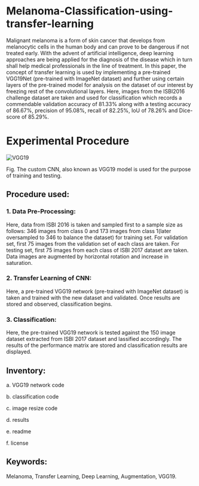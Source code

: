 # Melanoma-Classification-using-transfer-learning

Malignant melanoma is a form of skin cancer that develops from melanocytic cells in the human body and can prove to be dangerous if not treated early. With the advent of artificial intelligence, deep learning approaches are being applied for the diagnosis of the disease which in turn shall help medical professionals in the line of treatment.  In this paper, the concept of transfer learning is used by implementing a pre-trained VGG19Net (pre-trained with ImageNet dataset) and further using certain layers of the pre-trained model for analysis on the dataset of our interest by freezing rest of the convolutional layers. Here, images from the ISBI2016 challenge dataset are taken and used for classification which records a commendable validation accuracy of 81.33% along with a testing accuracy of 86.67%, precision of 95.08%, recall of 82.25%, IoU of 78.26% and Dice-score of 85.29%.

# Experimental Procedure

![VGG19](https://user-images.githubusercontent.com/66628385/89116017-a1120e80-d4ac-11ea-881c-830625a73062.PNG)

Fig. The custom CNN, also known as VGG19 model is used for the purpose of training and testing.

## Procedure used:
### 1. Data Pre-Processing:
Here, data from ISBI 2016 is taken and sampled first to a sample size as follows:
346 images from class 0 and 173 images from class 1(later oversampled to 346 to balance the dataset) for training set.
For validation set, first 75 images from the validation set of each class are taken.
For testing set, first 75 images from each class of ISBI 2017 dataset are taken.
Data images are augmented by horizontal rotation and increase in saturation.

### 2. Transfer Learning of CNN:
Here, a pre-trained VGG19 network (pre-trained with ImageNet dataset) is taken and trained with the new dataset and validated. Once results are stored and observed, classification begins.

### 3. Classification:
Here, the pre-trained VGG19 network is tested against the 150 image dataset extracted from ISBI 2017 dataset and lassified accordingly. The results of the performance matrix are stored and classification results are displayed.

## Inventory:
a. VGG19 network code

b. classification code

c. image resize code

d. results

e. readme

f. license

## Keywords:
Melanoma, Transfer Learning, Deep Learning, Augmentation, VGG19.

